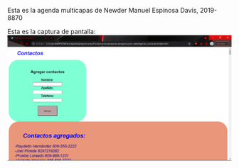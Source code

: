 Esta es la agenda multicapas de Newder Manuel Espinosa Davis, 2019-8870 

Esta es la captura de pantalla:
![Mi captura de pantalla](resources/Captura.png)
